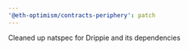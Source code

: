 ```yaml
---
'@eth-optimism/contracts-periphery': patch
---
```


Cleaned up natspec for Drippie and its dependencies
